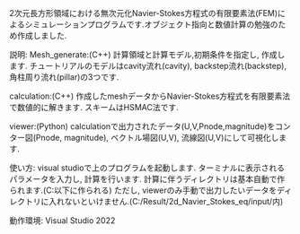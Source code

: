 2次元長方形領域における無次元化Navier-Stokes方程式の有限要素法(FEM)によるシミュレーションプログラムです.オブジェクト指向と数値計算の勉強のため作成しました.

説明:
Mesh_generate:(C++)
計算領域と計算モデル,初期条件を指定し, 作成します.
チュートリアルのモデルはcavity流れ(cavity), backstep流れ(backstep),角柱周り流れ(pillar)の3つです.

calculation:(C++)
作成したmeshデータからNavier-Stokes方程式を有限要素法で数値的に解きます.
スキームはHSMAC法です.

viewer:(Python)
calculationで出力されたデータ(U,V,Pnode,magnitude)をコンター図(Pnode, magnitude), ベクトル場図(U,V), 流線図(U,V)にして可視化します.


使い方:
visual studioで上のプログラムを起動します. ターミナルに表示されるパラメータを入力し, 計算を行います.
計算に伴うディレクトリは基本自動で作られます.(C:以下に作られる)
ただし, viewerのみ手動で出力したいデータをディレクトリに入れないといけません.(C:/Result/2d_Navier_Stokes_eq/input/内)



動作環境:
Visual Studio 2022
